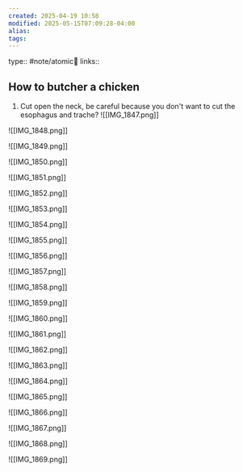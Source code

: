 ```yaml
---
created: 2025-04-19 10:58
modified: 2025-05-15T07:09:28-04:00
alias: 
tags: 
---
```

type:: #note/atomic🌳 
links::

## How to butcher a chicken
1. Cut open the neck, be careful because you don't want to cut the esophagus and trache?
![[IMG_1847.png]]

![[IMG_1848.png]]

![[IMG_1849.png]]

![[IMG_1850.png]]

![[IMG_1851.png]]

![[IMG_1852.png]]

![[IMG_1853.png]]

![[IMG_1854.png]]

![[IMG_1855.png]]

![[IMG_1856.png]]

![[IMG_1857.png]]

![[IMG_1858.png]]

![[IMG_1859.png]]

![[IMG_1860.png]]

![[IMG_1861.png]]

![[IMG_1862.png]]

![[IMG_1863.png]]

![[IMG_1864.png]]

![[IMG_1865.png]]

![[IMG_1866.png]]

![[IMG_1867.png]]

![[IMG_1868.png]]

![[IMG_1869.png]]